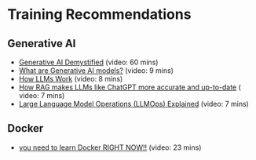 # Training Recommendations

## Generative AI

- [Generative AI Demystified](https://www.nvidia.com/en-us/on-demand/session/gtcspring23-s52089/?playlistId=playList-b19e323f-a611-48f2-a96e-2ec5bb875541) (video: 60 mins)
- [What are Generative AI models?](https://www.youtube.com/watch?v=hfIUstzHs9A&t=342s&pp=ygURaWJtIGdlbmVyYXRpdmUgYWk%3D) (video: 9 mins)
- [How LLMs Work](https://youtu.be/xU_MFS_ACrU?si=qBB8ywiDI_kGhJwH) (video: 8 mins)
- [How RAG makes LLMs like ChatGPT more accurate and up-to-date](https://youtu.be/q9hlaa7DnNU?si=plN1sm34L_PGUwu6) ( video: 7 mins)
- [Large Language Model Operations (LLMOps) Explained](https://youtu.be/cvPEiPt7HXo?si=qm43F2dVG5N5zhEs) (video: 7 mins)

## Docker

- [you need to learn Docker RIGHT NOW!!](https://youtu.be/eGz9DS-aIeY?si=ik0MQVWzA1GEProU) (video: 23 mins)
